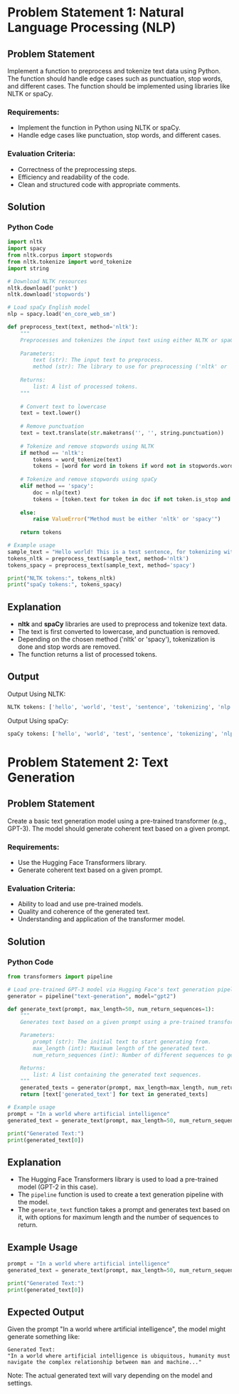 # Problem Statement 1: Natural Language Processing (NLP)

## Problem Statement
Implement a function to preprocess and tokenize text data using Python. The function should handle edge cases such as punctuation, stop words, and different cases. The function should be implemented using libraries like NLTK or spaCy.

### Requirements:
- Implement the function in Python using NLTK or spaCy.
- Handle edge cases like punctuation, stop words, and different cases.

### Evaluation Criteria:
- Correctness of the preprocessing steps.
- Efficiency and readability of the code.
- Clean and structured code with appropriate comments.

## Solution

### Python Code

```python
import nltk
import spacy
from nltk.corpus import stopwords
from nltk.tokenize import word_tokenize
import string

# Download NLTK resources
nltk.download('punkt')
nltk.download('stopwords')

# Load spaCy English model
nlp = spacy.load('en_core_web_sm')

def preprocess_text(text, method='nltk'):
    """
    Preprocesses and tokenizes the input text using either NLTK or spaCy.
    
    Parameters:
        text (str): The input text to preprocess.
        method (str): The library to use for preprocessing ('nltk' or 'spacy').
    
    Returns:
        list: A list of processed tokens.
    """
    
    # Convert text to lowercase
    text = text.lower()
    
    # Remove punctuation
    text = text.translate(str.maketrans('', '', string.punctuation))
    
    # Tokenize and remove stopwords using NLTK
    if method == 'nltk':
        tokens = word_tokenize(text)
        tokens = [word for word in tokens if word not in stopwords.words('english')]
    
    # Tokenize and remove stopwords using spaCy
    elif method == 'spacy':
        doc = nlp(text)
        tokens = [token.text for token in doc if not token.is_stop and not token.is_punct]
    
    else:
        raise ValueError("Method must be either 'nltk' or 'spacy'")
    
    return tokens

# Example usage
sample_text = "Hello world! This is a test sentence, for tokenizing with NLP."
tokens_nltk = preprocess_text(sample_text, method='nltk')
tokens_spacy = preprocess_text(sample_text, method='spacy')

print("NLTK tokens:", tokens_nltk)
print("spaCy tokens:", tokens_spacy)
```

## Explanation
- **nltk** and **spaCy** libraries are used to preprocess and tokenize text data.
- The text is first converted to lowercase, and punctuation is removed.
- Depending on the chosen method ('nltk' or 'spacy'), tokenization is done and stop words are removed.
- The function returns a list of processed tokens.

## Output
Output Using NLTK:
```python
NLTK tokens: ['hello', 'world', 'test', 'sentence', 'tokenizing', 'nlp']
```
Output Using spaCy:
```python
spaCy tokens: ['hello', 'world', 'test', 'sentence', 'tokenizing', 'nlp']
```


# Problem Statement 2: Text Generation

## Problem Statement
Create a basic text generation model using a pre-trained transformer (e.g., GPT-3). The model should generate coherent text based on a given prompt.

### Requirements:
- Use the Hugging Face Transformers library.
- Generate coherent text based on a given prompt.

### Evaluation Criteria:
- Ability to load and use pre-trained models.
- Quality and coherence of the generated text.
- Understanding and application of the transformer model.

## Solution

### Python Code

```python
from transformers import pipeline

# Load pre-trained GPT-3 model via Hugging Face's text generation pipeline
generator = pipeline("text-generation", model="gpt2")

def generate_text(prompt, max_length=50, num_return_sequences=1):
    """
    Generates text based on a given prompt using a pre-trained transformer model.

    Parameters:
        prompt (str): The initial text to start generating from.
        max_length (int): Maximum length of the generated text.
        num_return_sequences (int): Number of different sequences to generate.

    Returns:
        list: A list containing the generated text sequences.
    """
    generated_texts = generator(prompt, max_length=max_length, num_return_sequences=num_return_sequences)
    return [text['generated_text'] for text in generated_texts]

# Example usage
prompt = "In a world where artificial intelligence"
generated_text = generate_text(prompt, max_length=50, num_return_sequences=1)

print("Generated Text:")
print(generated_text[0])
```

## Explanation
- The Hugging Face Transformers library is used to load a pre-trained model (GPT-2 in this case).
- The `pipeline` function is used to create a text generation pipeline with the model.
- The `generate_text` function takes a prompt and generates text based on it, with options for maximum length and the number of sequences to return.

## Example Usage
```python
prompt = "In a world where artificial intelligence"
generated_text = generate_text(prompt, max_length=50, num_return_sequences=1)

print("Generated Text:")
print(generated_text[0])
```

## Expected Output
Given the prompt "In a world where artificial intelligence", the model might generate something like:
```
Generated Text:
"In a world where artificial intelligence is ubiquitous, humanity must navigate the complex relationship between man and machine..."
```

Note: The actual generated text will vary depending on the model and settings.
